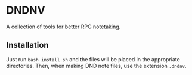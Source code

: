 # DNDNV
A collection of tools for better RPG notetaking.

## Installation

Just run `bash install.sh` and the files will be placed in the appropriate directories. Then, when making DND note files, use the extension `.dndnv`.
